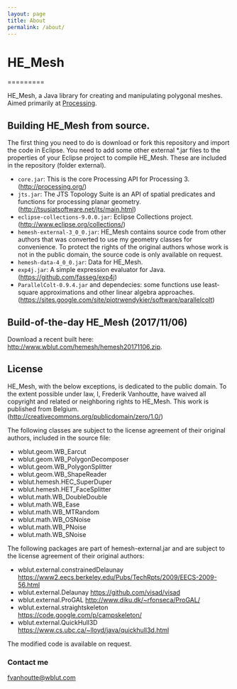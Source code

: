 ```yaml
---
layout: page
title: About
permalink: /about/
---
```


# HE_Mesh
=========

HE_Mesh, a Java library for creating and manipulating polygonal meshes. Aimed primarily at [Processing](http://processing.org/).

## Building HE_Mesh from source.

The first thing you need to do is download or fork this repository and import the code in Eclipse.
You need to add some other external *.jar files to the properties of your Eclipse project to compile HE_Mesh. These are included in the repository (folder external).

* `core.jar`: This is the core Processing API for Processing 3. (http://processing.org/)
* `jts.jar`: The JTS Topology Suite is an API of spatial predicates and functions for processing planar geometry.  (http://tsusiatsoftware.net/jts/main.html)
* `eclipse-collections-9.0.0.jar`: Eclipse Collections project.(http://www.eclipse.org/collections/)
* `hemesh-external-3_0_0.jar`: HE_Mesh contains source code from other authors that was converted to use my geometry classes for convenience. To protect the rights of the original authors whose work is not in the public domain, the source code is only available on request.
* `hemesh-data-4_0_0.jar`: Data for HE_Mesh.
* `exp4j.jar`: A simple expression evaluator for Java. (https://github.com/fasseg/exp4j)
* `ParallelColt-0.9.4.jar` and dependecies: some functions use least-square approximations and other linear algebra approaches. (https://sites.google.com/site/piotrwendykier/software/parallelcolt)

## Build-of-the-day HE_Mesh (2017/11/06)

Download a recent built here: http://www.wblut.com/hemesh/hemesh20171106.zip.

## License

HE_Mesh, with the below exceptions, is dedicated to the public domain. 
To the extent possible under law, I, Frederik Vanhoutte, have waived all copyright and related or neighboring rights to HE_Mesh. This work is published from Belgium.
(http://creativecommons.org/publicdomain/zero/1.0/)

The following classes are subject to the license agreement of their original authors, included in the source file:

* wblut.geom.WB_Earcut
* wblut.geom.WB_PolygonDecomposer
* wblut.geom.WB_PolygonSplitter
* wblut.geom.WB_ShapeReader
* wblut.hemesh.HEC_SuperDuper
* wblut.hemesh.HET_FaceSplitter
* wblut.math.WB_DoubleDouble
* wblut.math.WB_Ease
* wblut.math.WB_MTRandom
* wblut.math.WB_OSNoise
* wblut.math.WB_PNoise
* wblut.math.WB_SNoise

The following packages are part of hemesh-external.jar and are subject to the license agreement of their original authors:

* wblut.external.constrainedDelaunay https://www2.eecs.berkeley.edu/Pubs/TechRpts/2009/EECS-2009-56.html
* wblut.external.Delaunay https://github.com/visad/visad 
* wblut.external.ProGAL http://www.diku.dk/~rfonseca/ProGAL/
* wblut.external.straightskeleton https://code.google.com/p/campskeleton/
* wblut.external.QuickHull3D https://www.cs.ubc.ca/~lloyd/java/quickhull3d.html

The modified code is available on request.

### Contact me

[fvanhoutte@wblut.com](mailto:fvanhoutte@wblut.com)